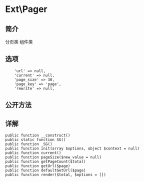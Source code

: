 # Ext\Pager

## 简介
分页类
组件类
## 选项
        'url' => null,
        'current' => null,
        'page_size' => 30,
        'page_key' => 'page',
        'rewrite' => null,
## 公开方法


## 详解

    public function __construct()
    public static function SG()
    public function _SG()
    public function init(array $options, object $context = null)
    public function current()
    public function pageSize($new_value = null)
    public function getPageCount($total)
    public function getUrl($page)
    public function defaultGetUrl($page)
    public function render($total, $options = [])